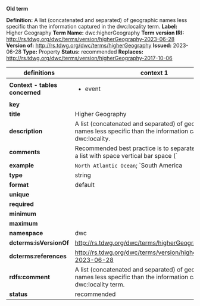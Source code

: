 **Old term**

**Definition:** A list (concatenated and separated) of geographic names less specific than the information captured in the dwc:locality term.
**Label:** Higher Geography
**Term Name:** dwc:higherGeography
**Term version IRI:** http://rs.tdwg.org/dwc/terms/version/higherGeography-2023-06-28
**Version of:** http://rs.tdwg.org/dwc/terms/higherGeography
**Issued:** 2023-06-28
**Type:** Property
**Status:** recommended
**Replaces:** http://rs.tdwg.org/dwc/terms/version/higherGeography-2017-10-06


| definitions | context 1 |
|-|-|
| **Context - tables concerned** | <ul><li>event</li></ul> |
| **key** |  |
| **title** | Higher Geography |
| **description** | A list (concatenated and separated) of geographic names less specific than the information captured in dwc:locality. |
| **comments** | Recommended best practice is to separate the values in a list with space vertical bar space (` | `), with terms in order from least specific to most specific. |
| **example** | `North Atlantic Ocean`; `South America | Argentina | Patagonia | Parque Nacional Nahuel Huapi | Neuquén | Los Lagos` with accompanying values `South America` (continent) `Argentina` (country), `Neuquén` (first order division), and `Los Lagos` (second order division) |
| **type** | string |
| **format** | default |
| **unique** |  |
| **required** |  |
| **minimum** |  |
| **maximum** |  |
| **namespace** | dwc |
| **dcterms:isVersionOf** | http://rs.tdwg.org/dwc/terms/higherGeography |
| **dcterms:references** | http://rs.tdwg.org/dwc/terms/version/higherGeography-2023-06-28 |
| **rdfs:comment** | A list (concatenated and separated) of geographic names less specific than the information captured in the dwc:locality term. |
| **status** | recommended |
